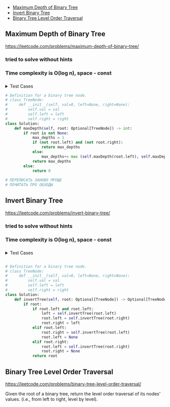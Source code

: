 + [Maximum Depth of Binary Tree](#maximum-depth-of-binary-tree)
+ [Invert Binary Tree](#invert-binary-tree)
+ [Binary Tree Level Order Traversal](#binary-tree-level-order-traversal)

## Maximum Depth of Binary Tree

https://leetcode.com/problems/maximum-depth-of-binary-tree/

### tried to solve without hints 
### Time complexity is O(log n), space - const
### 

<details><summary>Test Cases</summary><blockquote>
        

</blockquote></details>


```python
# Definition for a binary tree node.
# class TreeNode:
#     def __init__(self, val=0, left=None, right=None):
#         self.val = val
#         self.left = left
#         self.right = right
class Solution:
    def maxDepth(self, root: Optional[TreeNode]) -> int:
        if root is not None:
            max_depths = 1
            if (not root.left) and (not root.right):
                return max_depths
            else:
                max_depths+= max (self.maxDepth(root.left), self.maxDepth(root.right))
            return max_depths
        else:
            return 0
            
# ПЕРЕПИСАТЬ ЗАНОВО ПРОЩЕ
# ПОЧИТАТЬ ПРО ОБХОДЫ
```

## Invert Binary Tree

https://leetcode.com/problems/invert-binary-tree/

### tried to solve without hints 
### Time complexity is O(log n), space - const
### 

<details><summary>Test Cases</summary><blockquote>   

</blockquote></details>


```python

# Definition for a binary tree node.
# class TreeNode:
#     def __init__(self, val=0, left=None, right=None):
#         self.val = val
#         self.left = left
#         self.right = right
class Solution:
    def invertTree(self, root: Optional[TreeNode]) -> Optional[TreeNode]:
        if root:
            if root.left and root.left:
                left = self.invertTree(root.left)
                root.left = self.invertTree(root.right)
                root.right = left
            elif root.left:
                root.right = self.invertTree(root.left)
                root.left = None
            elif root.right:
                root.left = self.invertTree(root.right)
                root.right = None
            return root
```


## Binary Tree Level Order Traversal
https://leetcode.com/problems/binary-tree-level-order-traversal/

Given the root of a binary tree, return the level order traversal of its nodes' values. (i.e., from left to right, level by level).

```python


```
